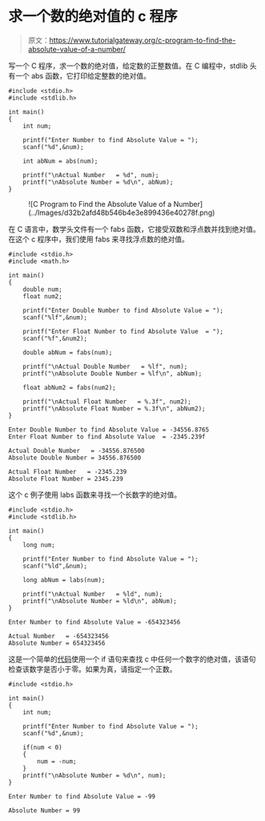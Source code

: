 # 求一个数的绝对值的 c 程序

> 原文：<https://www.tutorialgateway.org/c-program-to-find-the-absolute-value-of-a-number/>

写一个 C 程序，求一个数的绝对值，给定数的正整数值。在 C 编程中，stdlib 头有一个 abs 函数，它打印给定整数的绝对值。

```
#include <stdio.h>
#include <stdlib.h>

int main()
{   
    int num;

    printf("Enter Number to find Absolute Value = ");
    scanf("%d",&num);

    int abNum = abs(num);

    printf("\nActual Number   = %d", num); 
    printf("\nAbsolute Number = %d\n", abNum);
}
```

<figure class="wp-block-image size-large">![C Program to Find the Absolute Value of a Number](../Images/d32b2afd48b546b4e3e899436e40278f.png)</figure>

在 C 语言中，数学头文件有一个 fabs 函数，它接受双数和浮点数并找到绝对值。在这个 c 程序中，我们使用 fabs 来寻找浮点数的绝对值。

```
#include <stdio.h>
#include <math.h>

int main()
{   
    double num;
    float num2;

    printf("Enter Double Number to find Absolute Value = ");
    scanf("%lf",&num);

    printf("Enter Float Number to find Absolute Value  = ");
    scanf("%f",&num2);

    double abNum = fabs(num);

    printf("\nActual Double Number   = %lf", num); 
    printf("\nAbsolute Double Number = %lf\n", abNum);

    float abNum2 = fabs(num2);

    printf("\nActual Float Number   = %.3f", num2); 
    printf("\nAbsolute Float Number = %.3f\n", abNum2);
}
```

```
Enter Double Number to find Absolute Value = -34556.8765
Enter Float Number to find Absolute Value  = -2345.239f    

Actual Double Number   = -34556.876500
Absolute Double Number = 34556.876500

Actual Float Number   = -2345.239
Absolute Float Number = 2345.239
```

这个 c 例子使用 labs 函数来寻找一个长数字的绝对值。

```
#include <stdio.h>
#include <stdlib.h>

int main()
{   
    long num;

    printf("Enter Number to find Absolute Value = ");
    scanf("%ld",&num);

    long abNum = labs(num);

    printf("\nActual Number   = %ld", num); 
    printf("\nAbsolute Number = %ld\n", abNum);
}
```

```
Enter Number to find Absolute Value = -654323456

Actual Number   = -654323456
Absolute Number = 654323456
```

这是一个简单的[代码](https://www.tutorialgateway.org/c-programming-examples/)使用一个 if 语句来查找 c 中任何一个数字的绝对值，该语句检查该数字是否小于零。如果为真，请指定一个正数。

```
#include <stdio.h>

int main()
{   
    int num;

    printf("Enter Number to find Absolute Value = ");
    scanf("%d",&num);

    if(num < 0)
    {
        num = -num;
    }
    printf("\nAbsolute Number = %d\n", num);
}
```

```
Enter Number to find Absolute Value = -99

Absolute Number = 99
```